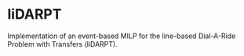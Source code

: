 # liDARPT
Implementation of an event-based MILP for the line-based Dial-A-Ride Problem with Transfers (liDARPT).
